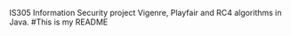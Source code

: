 IS305 Information Security project
Vigenre, Playfair and RC4 algorithms in Java.
#This is my README
